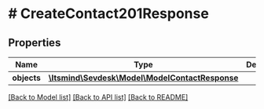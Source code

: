 # # CreateContact201Response

## Properties

Name | Type | Description | Notes
------------ | ------------- | ------------- | -------------
**objects** | [**\Itsmind\Sevdesk\Model\ModelContactResponse**](ModelContactResponse.md) |  | [optional]

[[Back to Model list]](../../README.md#models) [[Back to API list]](../../README.md#endpoints) [[Back to README]](../../README.md)
